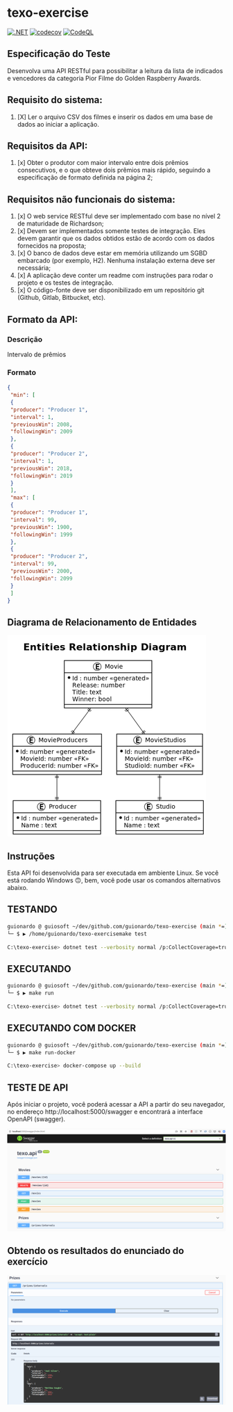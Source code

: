 # texo-exercise

[![.NET](https://github.com/guionardo/texo-exercise/actions/workflows/dotnet.yml/badge.svg)](https://github.com/guionardo/texo-exercise/actions/workflows/dotnet.yml)
[![codecov](https://codecov.io/gh/guionardo/texo-exercise/branch/main/graph/badge.svg?token=UKEkh2lyUN)](https://codecov.io/gh/guionardo/texo-exercise)
[![CodeQL](https://github.com/guionardo/texo-exercise/actions/workflows/codeql-analysis.yml/badge.svg)](https://github.com/guionardo/texo-exercise/actions/workflows/codeql-analysis.yml)

## Especificação do Teste

Desenvolva uma API RESTful para possibilitar a leitura da lista de indicados e vencedores
da categoria Pior Filme do Golden Raspberry Awards.

## Requisito do sistema:

1. [X] Ler o arquivo CSV dos filmes e inserir os dados em uma base de dados ao iniciar a aplicação.

## Requisitos da API:

1. [x] Obter o produtor com maior intervalo entre dois prêmios consecutivos, e o que obteve dois prêmios mais rápido, seguindo a especificação de formato definida na página 2;

## Requisitos não funcionais do sistema:

1. [x] O web service RESTful deve ser implementado com base no nível 2 de maturidade de Richardson;
2. [x] Devem ser implementados somente testes de integração. Eles devem garantir que os dados obtidos estão de acordo com os dados fornecidos na proposta;
3. [x] O banco de dados deve estar em memória utilizando um SGBD embarcado (por exemplo, H2). Nenhuma instalação externa deve ser necessária;
4. [x] A aplicação deve conter um readme com instruções para rodar o projeto e os testes de integração.
5. [x] O código-fonte deve ser disponibilizado em um repositório git (Github, Gitlab, Bitbucket, etc).

## Formato da API:

### Descrição

Intervalo de prêmios

### Formato
```json
{
 "min": [
 {
 "producer": "Producer 1",
 "interval": 1,
 "previousWin": 2008,
 "followingWin": 2009
 },
 {
 "producer": "Producer 2",
 "interval": 1,
 "previousWin": 2018,
 "followingWin": 2019
 }
 ],
 "max": [
 {
 "producer": "Producer 1",
 "interval": 99,
 "previousWin": 1900,
 "followingWin": 1999
 },
 {
 "producer": "Producer 2",
 "interval": 99,
 "previousWin": 2000,
 "followingWin": 2099
 }
 ]
}
```

## Diagrama de Relacionamento de Entidades

![DRE](docs/entities-Entities_Relationship_Diagram.png)

## Instruções

Esta API foi desenvolvida para ser executada em ambiente Linux. Se você está rodando Windows 🙃, bem, você pode usar os comandos alternativos abaixo.


## TESTANDO

```bash
guionardo @ guiosoft ~/dev/github.com/guionardo/texo-exercise (main *=)
└─ $ ▶ /home/guionardo/texo-exercisemake test 
```
```bash
C:\texo-exercise> dotnet test --verbosity normal /p:CollectCoverage=true
```

## EXECUTANDO

```bash
guionardo @ guiosoft ~/dev/github.com/guionardo/texo-exercise (main *=)
└─ $ ▶ make run
```

```bash
C:\texo-exercise> dotnet test --verbosity normal /p:CollectCoverage=true
```

## EXECUTANDO COM DOCKER

```bash
guionardo @ guiosoft ~/dev/github.com/guionardo/texo-exercise (main *=)
└─ $ ▶ make run-docker
```

```bash
C:\texo-exercise> docker-compose up --build
```

## TESTE DE API

Após iniciar o projeto, você poderá acessar a API a partir do seu navegador, no endereço http://localhost:5000/swagger e encontrará a interface OpenAPI (swagger).


![OpenAPI](docs/openapi.png)

## Obtendo os resultados do enunciado do exercício

![Results](docs/prizes_results.png)